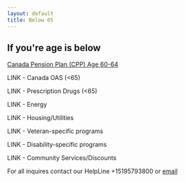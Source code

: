 ```yaml
---
layout: default
title: Below 65
---
```


## If you're age is below

[Canada Pension Plan (CPP) Age 60-64](./CPP60-64.html)

LINK - Canada OAS (<65)

LINK - Prescription Drugs (<65)

LINK - Energy

LINK - Housing/Utilities

LINK - Veteran-specific programs

LINK - Disability-specific programs

LINK - Community Services/Discounts


For all inquires contact our HelpLine +15195793800 or [email](mailto:info@waterlooregion.org)
